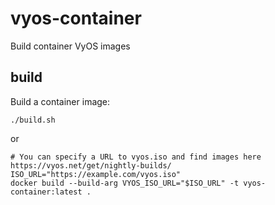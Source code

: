 # vyos-container
Build container VyOS images

## build
Build a container image:
```
./build.sh
```
or
```
# You can specify a URL to vyos.iso and find images here https://vyos.net/get/nightly-builds/
ISO_URL="https://example.com/vyos.iso"
docker build --build-arg VYOS_ISO_URL="$ISO_URL" -t vyos-container:latest .
```
